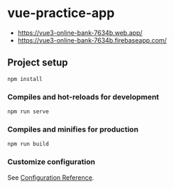 # vue-practice-app

* https://vue3-online-bank-7634b.web.app/
* https://vue3-online-bank-7634b.firebaseapp.com/

## Project setup
```
npm install
```

### Compiles and hot-reloads for development
```
npm run serve
```

### Compiles and minifies for production
```
npm run build
```

### Customize configuration
See [Configuration Reference](https://cli.vuejs.org/config/).
